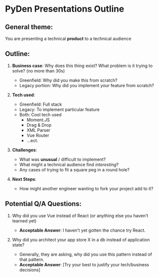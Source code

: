 # PyDen Presentations Outline

## General theme:
You are presenting a technical **product** to a technical audience

## Outline:
1.  **Business case**:  Why does this thing exist?  What problem is it trying to solve? (no more than 30s)
    - Greenfield: Why did you make this from scratch?
    - Legacy portion: Why did you implement _your_ feature from scratch?

2.  **Tech used**:
    - Greenfield: Full stack
    - Legacy: To implement particular feature
    - Both: Cool tech used
        - Moment.JS
        - Drag & Drop
        - XML Parser
        - Vue Router
        - ...ect.

2.  **Challenges**:
    - What was **unusual** / difficult to implement?
    - What might a technical audience find _interesting_?
    - Any cases of trying to fit a square peg in a round hole?

3. **Next Steps**:
    - How might another engineer wanting to fork your project add to it?



## Potential Q/A Questions:

1. Why did you use Vue instead of React (or anything else you haven't learned yet)
    - **Acceptable Answer**: I haven't yet gotten the chance try React.

2. Why did you architect your app store X in a db instead of application state?
    - Generally, they are asking, why did you use this pattern instead of that pattern.
    - **Acceptable Answer**: [Try your best to justify your tech/business decisions]

